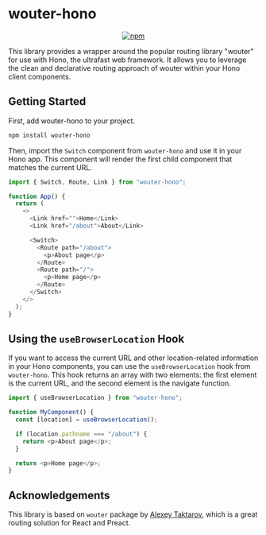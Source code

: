 # wouter-hono

<div align="center">
  <a href="https://npmjs.org/package/wouter-hono"><img alt="npm" src="https://img.shields.io/npm/v/wouter-hono.svg?color=black&labelColor=888" /></a>
</div>

This library provides a wrapper around the popular routing library "wouter" for use with Hono, the ultrafast web framework. It allows you to leverage the clean and declarative routing approach of wouter within your Hono client components.

## Getting Started

First, add wouter-hono to your project.

```bash
npm install wouter-hono
```

Then, import the `Switch` component from `wouter-hono` and use it in your Hono app. This component will render the first child component that matches the current URL.

```js
import { Switch, Route, Link } from "wouter-hono";

function App() {
  return (
    <>
      <Link href="">Home</Link>
      <Link href="/about">About</Link>

      <Switch>
        <Route path="/about">
          <p>About page</p>
        </Route>
        <Route path="/">
          <p>Home page</p>
        </Route>
      </Switch>
    </>
  );
}
```

## Using the `useBrowserLocation` Hook

If you want to access the current URL and other location-related information in your Hono components, you can use the `useBrowserLocation` hook from `wouter-hono`. This hook returns an array with two elements: the first element is the current URL, and the second element is the navigate function.

```js
import { useBrowserLocation } from "wouter-hono";

function MyComponent() {
  const [location] = useBrowserLocation();

  if (location.pathname === "/about") {
    return <p>About page</p>;
  }

  return <p>Home page</p>;
}
```

## Acknowledgements

This library is based on `wouter` package by [Alexey Taktarov](https://github.com/molefrog), which is a great routing solution for React and Preact.
